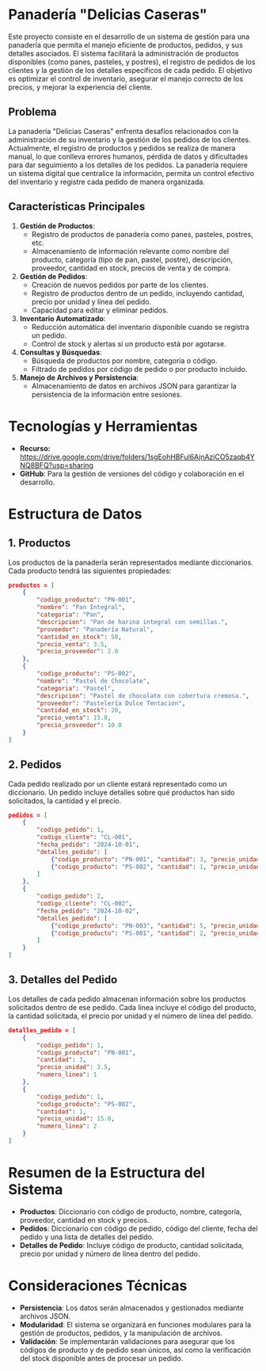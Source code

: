 # Panadería "Delicias Caseras"

Este proyecto consiste en el desarrollo de un sistema de gestión para una panadería que permita el manejo eficiente de productos, pedidos, y sus detalles asociados. El sistema facilitará la administración de productos disponibles (como panes, pasteles, y postres), el registro de pedidos de los clientes y la gestión de los detalles específicos de cada pedido. El objetivo es optimizar el control de inventario, asegurar el manejo correcto de los precios, y mejorar la experiencia del cliente.

## Problema

La panadería "Delicias Caseras" enfrenta desafíos relacionados con la administración de su inventario y la gestión de los pedidos de los clientes. Actualmente, el registro de productos y pedidos se realiza de manera manual, lo que conlleva errores humanos, pérdida de datos y dificultades para dar seguimiento a los detalles de los pedidos. La panadería requiere un sistema digital que centralice la información, permita un control efectivo del inventario y registre cada pedido de manera organizada.

## Características Principales

1. **Gestión de Productos**:
   - Registro de productos de panadería como panes, pasteles, postres, etc.
   - Almacenamiento de información relevante como nombre del producto, categoría (tipo de pan, pastel, postre), descripción, proveedor, cantidad en stock, precios de venta y de compra.
2. **Gestión de Pedidos**:
   - Creación de nuevos pedidos por parte de los clientes.
   - Registro de productos dentro de un pedido, incluyendo cantidad, precio por unidad y línea del pedido.
   - Capacidad para editar y eliminar pedidos.
3. **Inventario Automatizado**:
   - Reducción automática del inventario disponible cuando se registra un pedido.
   - Control de stock y alertas si un producto está por agotarse.
4. **Consultas y Búsquedas**:
   - Búsqueda de productos por nombre, categoría o código.
   - Filtrado de pedidos por código de pedido o por producto incluido.
5. **Manejo de Archivos y Persistencia**:
   - Almacenamiento de datos en archivos JSON para garantizar la persistencia de la información entre sesiones.

# Tecnologías y Herramientas

- **Recurso:** https://drive.google.com/drive/folders/1sgEohHBFul6AjnAziCO5zaqb4YNQ8BFQ?usp=sharing
- **GitHub**: Para la gestión de versiones del código y colaboración en el desarrollo.

# Estructura de Datos

## 1. Productos

Los productos de la panadería serán representados mediante diccionarios. Cada producto tendrá las siguientes propiedades:

```json
productos = [
    {
        "codigo_producto": "PN-001",
        "nombre": "Pan Integral",
        "categoria": "Pan",
        "descripcion": "Pan de harina integral con semillas.",
        "proveedor": "Panadería Natural",
        "cantidad_en_stock": 50,
        "precio_venta": 3.5,
        "precio_proveedor": 2.0
    },
    {
        "codigo_producto": "PS-002",
        "nombre": "Pastel de Chocolate",
        "categoria": "Pastel",
        "descripcion": "Pastel de chocolate con cobertura cremosa.",
        "proveedor": "Pastelería Dulce Tentación",
        "cantidad_en_stock": 20,
        "precio_venta": 15.0,
        "precio_proveedor": 10.0
    }
]
```

## 2. Pedidos

Cada pedido realizado por un cliente estará representado como un diccionario. Un pedido incluye detalles sobre qué productos han sido solicitados, la cantidad y el precio.

```json
pedidos = [
    {
        "codigo_pedido": 1,
        "codigo_cliente": "CL-001",
        "fecha_pedido": "2024-10-01",
        "detalles_pedido": [
            {"codigo_producto": "PN-001", "cantidad": 3, "precio_unidad": 3.5, "numero_linea": 1},
            {"codigo_producto": "PS-002", "cantidad": 1, "precio_unidad": 15.0, "numero_linea": 2}
        ]
    },
    {
        "codigo_pedido": 2,
        "codigo_cliente": "CL-002",
        "fecha_pedido": "2024-10-02",
        "detalles_pedido": [
            {"codigo_producto": "PN-003", "cantidad": 5, "precio_unidad": 2.5, "numero_linea": 1},
            {"codigo_producto": "PS-001", "cantidad": 2, "precio_unidad": 12.0, "numero_linea": 2}
        ]
    }
]
```

## 3. Detalles del Pedido

Los detalles de cada pedido almacenan información sobre los productos solicitados dentro de ese pedido. Cada línea incluye el código del producto, la cantidad solicitada, el precio por unidad y el número de línea del pedido.

```json
detalles_pedido = [
    {
        "codigo_pedido": 1,
        "codigo_producto": "PN-001",
        "cantidad": 3,
        "precio_unidad": 3.5,
        "numero_linea": 1
    },
    {
        "codigo_pedido": 1,
        "codigo_producto": "PS-002",
        "cantidad": 1,
        "precio_unidad": 15.0,
        "numero_linea": 2
    }
]
```

# Resumen de la Estructura del Sistema

- **Productos**: Diccionario con código de producto, nombre, categoría, proveedor, cantidad en stock y precios.
- **Pedidos**: Diccionario con código de pedido, código del cliente, fecha del pedido y una lista de detalles del pedido.
- **Detalles de Pedido**: Incluye código de producto, cantidad solicitada, precio por unidad y número de línea dentro del pedido.

# Consideraciones Técnicas

- **Persistencia**: Los datos serán almacenados y gestionados mediante archivos JSON.
- **Modularidad**: El sistema se organizará en funciones modulares para la gestión de productos, pedidos, y la manipulación de archivos.
- **Validación**: Se implementarán validaciones para asegurar que los códigos de producto y de pedido sean únicos, así como la verificación del stock disponible antes de procesar un pedido.